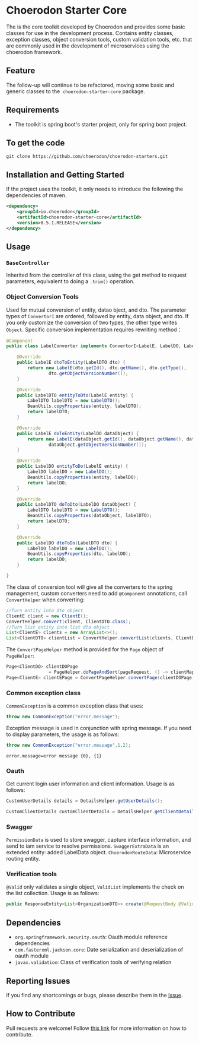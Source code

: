 # Choerodon Starter Core

The is the core toolkit developed by Choerodon and provides some basic classes for use in the development process. Contains entity classes, exception classes, object conversion tools, custom validation tools, etc. that are commonly used in the development of microservices using the choerodon framework.

## Feature

The follow-up will continue to be refactored, moving some basic and generic classes to the`` choerodon-starter-core`` package.

## Requirements

- The toolkit is spring boot's starter project, only for spring boot project.

## To get the code

```
git clone https://github.com/choerodon/choerodon-starters.git
```

## Installation and Getting Started

If the project uses the toolkit, it only needs to introduce the following the dependencies of maven.

```xml
<dependency>
    <groupId>io.choerodon</groupId>
    <artifactId>choerodon-starter-core</artifactId>
    <version>0.5.1.RELEASE</version>
</dependency>
```

## Usage


### `BaseController`

Inherited from the controller of this class, using the get method to request parameters, equivalent to doing a `.trim()` operation.

### Object Conversion Tools

Used for mutual conversion of entity, datao bject, and dto. The parameter types of `ConvertorI` are ordered, followed by entity, data object, and dto. If you only customize the conversion of two types, the other type writes `Object`.
Specific conversion implementation requires rewriting method：

```java
@Component
public class LabelConverter implements ConvertorI<LabelE, LabelDO, LabelDTO> {

    @Override
    public LabelE dtoToEntity(LabelDTO dto) {
        return new LabelE(dto.getId(), dto.getName(), dto.getType(),
                dto.getObjectVersionNumber());
    }

    @Override
    public LabelDTO entityToDto(LabelE entity) {
        LabelDTO labelDTO = new LabelDTO();
        BeanUtils.copyProperties(entity, labelDTO);
        return labelDTO;
    }

    @Override
    public LabelE doToEntity(LabelDO dataObject) {
        return new LabelE(dataObject.getId(), dataObject.getName(), dataObject.getType(),
                dataObject.getObjectVersionNumber());
    }

    @Override
    public LabelDO entityToDo(LabelE entity) {
        LabelDO labelDO = new LabelDO();
        BeanUtils.copyProperties(entity, labelDO);
        return labelDO;
    }

    @Override
    public LabelDTO doToDto(LabelDO dataObject) {
        LabelDTO labelDTO = new LabelDTO();
        BeanUtils.copyProperties(dataObject, labelDTO);
        return labelDTO;
    }

    @Override
    public LabelDO dtoToDo(LabelDTO dto) {
        LabelDO labelDO = new LabelDO();
        BeanUtils.copyProperties(dto, labelDO);
        return labelDO;
    }

}
```

The class of conversion tool will give all the converters to the spring management, custom converters need to add `@Component` annotations, call `ConvertHelper` when converting:

```java
//Turn entity into dto object
ClientE client = new ClientE();
ConvertHelper.convert(client, ClientDTO.class);
//Turn list entity into list dto object
List<ClientE> clients = new ArrayList<>();
List<ClientDTO> clientList = ConvertHelper.convertList(clients, ClientDTO.class);
```

The `ConvertPageHelper` method is provided for the `Page` object of `PageHelper`:

```java
Page<ClientDO> clientDOPage
                = PageHelper.doPageAndSort(pageRequest, () -> clientMapper.fulltextSearch(clientDO, params));
Page<ClientE> clientEPage = ConvertPageHelper.convertPage(clientDOPage, ClientE.class);
```

### Common exception class

`CommonException` is a common exception class that uses:

```java
throw new CommonException("error.message");
```

Exception message is used in conjunction with spring message. If you need to display parameters, the usage is as follows:

```java
throw new CommonException("error.message",1,2);
```

```properties
error.message=error message {0}, {1}
```

### Oauth

Get current login user information and client information. Usage is as follows:

```java
CustomUserDetails details = DetailsHelper.getUserDetails();
```

```java
CustomClientDetails customClientDetails = DetailsHelper.getClientDetails();
```

### Swagger

`PermissionData` is used to store swagger, capture interface information, and send to iam service to resolve permissions.
`SwaggerExtraData` is an extended entity: added LabelData object.
`ChoerodonRouteData`: Microservice routing entity.

### Verification tools

`@Valid` only validates a single object, `ValidList` implements the check on the list collection. Usage is as follows:

```java
public ResponseEntity<List<OrganizationDTO>> create(@RequestBody @Valid ValidList<OrganizationDTO> organizations) {}
```

## Dependencies

- ``org.springframework.security.oauth``: Oauth module reference dependencies
- ``com.fasterxml.jackson.core``: Date serialization and deserialization of oauth module
- ``javax.validation``: Class of verification tools of verifying relation

## Reporting Issues

If you find any shortcomings or bugs, please describe them in the [Issue](https://github.com/choerodon/choerodon/issues/new?template=issue_template.md).

## How to Contribute

Pull requests are welcome! Follow [this link](https://github.com/choerodon/choerodon/blob/master/CONTRIBUTING.md) for more information on how to contribute.
